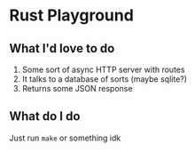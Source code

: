 # Rust Playground

## What I'd love to do

1. Some sort of async HTTP server with routes
2. It talks to a database of sorts (maybe sqlite?)
3. Returns some JSON response

## What do I do

Just run `make` or something idk